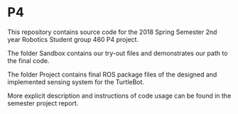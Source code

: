 # P4

This repository contains source code for the 2018 Spring Semester 2nd year Robotics Student group 460 P4 project.

The folder Sandbox contains our try-out files and demonstrates our path to the final code.

The folder Project contains final ROS package files of the designed and implemented sensing system for the TurtleBot.

More explicit description and instructions of code usage can be found in the semester project report.
